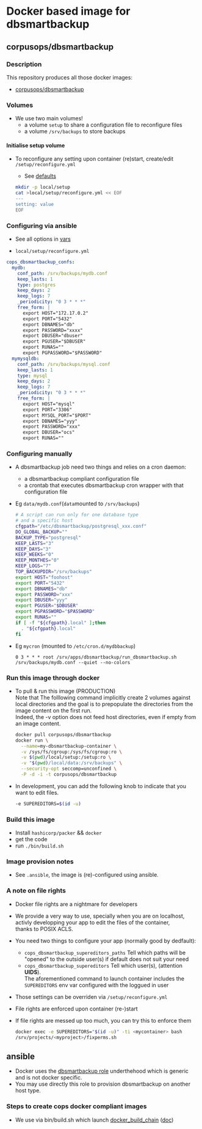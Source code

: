 # Docker based image for dbsmartbackup

## corpusops/dbsmartbackup
### Description

This repository produces all those docker images:
- [corpusops/dbsmartbackup](https://hub.docker.com/r/corpusops/dbsmartbackup/)

### Volumes
- We use two main volumes!
    - a volume ``setup`` to share a configuration file to reconfigure files
    - a volume ``/srv/backups`` to store backups

#### Initialise setup volume
- To reconfigure any setting upon container (re)start, create/edit ``/setup/reconfigure.yml``
    - See [defaults](.ansible/roles/dbsmartbackup/defaults/main.yml)

    ```sh
    mkdir -p local/setup
    cat >local/setup/reconfigure.yml << EOF
    ---
    setting: value
    EOF
    ```

### Configuring via ansible

- See all options in [vars](.ansible/playbooks/roles/dbsmartbackup_vars/defaults/main.yml)

- ``local/setup/reconfigure.yml``

```yaml
cops_dbsmartbackup_confs:
  mydb:
    conf_path: /srv/backups/mydb.conf
    keep_lasts: 1
    type: postgres
    keep_days: 2
    keep_logs: 7
    _periodicity: "0 3 * * *"
    free_form: |
      export HOST="172.17.0.2"
      export PORT="5432"
      export DBNAMES="db"
      export PASSWORD="xxxx"
      export DBUSER="dbuser"
      export PGUSER="$DBUSER"
      export RUNAS=""
      export PGPASSWORD="$PASSWORD"
  mymysqldb:
    conf_path: /srv/backups/mysql.conf
    keep_lasts: 1
    type: mysql
    keep_days: 2
    keep_logs: 7
    _periodicity: "0 3 * * *"
    free_form: |
      export HOST="mysql"
      export PORT="3306"
      export MYSQL_PORT="$PORT"
      export DBNAMES="yyy"
      export PASSWORD="xxx"
      export DBUSER="ocs"
      export RUNAS=""
```

### Configuring manually

- A dbsmartbackup job need two things and relies on a cron daemon:
    - a dbsmartbackup compliant configuration file
    - a crontab that executes dbsmartbackup cron wrapper with that configuration file

- Eg ``data/mydb.conf``(``data``mounted to ``/srv/backups``)
    ```sh
  # A script can run only for one database type
  # and a specific host
  cfgpath="/etc/dbsmartbackup/postgresql_xxx.conf"
  DO_GLOBAL_BACKUP=""
  BACKUP_TYPE="postgresql"
  KEEP_LASTS="3"
  KEEP_DAYS="3"
  KEEP_WEEKS="0"
  KEEP_MONTHES="0"
  KEEP_LOGS="7"
  TOP_BACKUPDIR="/srv/backups"
  export HOST="foohost"
  export PORT="5432"
  export DBNAMES="db"
  export PASSWORD="xxx"
  export DBUSER="yyy"
  export PGUSER="$DBUSER"
  export PGPASSWORD="$PASSWORD"
  export RUNAS=""
  if [ -f "${cfgpath}.local" ];then
      . "${cfgpath}.local"
  fi
    ```

- Eg ``mycron`` (mounted to ``/etc/cron.d/mydbbackup``)
    ```crontab
    0 3 * * * root /srv/apps/dbsmartbackup/run_dbsmartbackup.sh /srv/backups/mydb.conf --quiet --no-colors
    ```

### Run this image through docker
- To pull & run this image (PRODUCTION) <br/>
  Note that The folllowing command implicitly create 2 volumes against local directories and the goal
  is to prepopulate the directories from the image content on the first run.<br/>
  Indeed, the -v option does not feed host directories, even if empty from an image content.

    ```sh
    docker pull corpusops/dbsmartbackup
    docker run \
      --name=my-dbsmartbackup-container \
      -v /sys/fs/cgroup:/sys/fs/cgroup:ro \
      -v $(pwd)/local/setup:/setup:ro \
      -v "$(pwd)/local/data:/srv/backups" \
      --security-opt seccomp=unconfined \
      -P -d -i -t corpusops/dbsmartbackup
    ```

- In development, you can add the following knob to indicate that you want to
  edit files.

    ```sh
    -e SUPEREDITORS=$(id -u)
    ```

### Build this image
- Install ``hashicorp/packer`` && ``docker``
- get the code
- run ``./bin/build.sh``

### Image provision notes
- See ``.ansible``, the image is (re)-configured using ansible.

### A note on file rights
- Docker file rights are a nightmare for developers
- We provide a very way to use, specially when you are on localhost,<br/>
  activly developping  your app to edit the files of the container,<br/>
  thanks to POSIX ACLS.
- You need two things to configure your app (normally good by dedfault):
    - ``cops_dbsmartbackup_supereditors_paths`` Tell which paths will be "opened" to the outside user(s) if default does not suit your need
    - ``cops_dbsmartbackup_supereditors`` Tell which user(s), (attention **UIDS**).<br/>
      The aforementioned command to launch container includes the ``SUPEREDITORS`` env var configured with the loggued in user
- Those settings can be overriden via ``/setup/reconfigure.yml``
- File rights are enforced upon container (re-)start
- If file rights are messed up too much, you can try this to enforce them

    ```sh
    docker exec -e SUPEREDITORS="$(id -u)" -ti <mycontainer> bash
    /srv/projects/<myproject>/fixperms.sh
    ```

## ansible
- Docker uses the [dbsmartbackup role](.ansible/roles/dbsmartbackup) underthehood which
  is generic and is not docker specific.
- You may use directly this role to provision dbsmartbackup on another host type.

### Steps to create cops docker compliant images
- We use via  bin/build.sh which launch [docker_build_chain](https://github.com/corpusops/corpusops.bootstrap/blob/master/hacking/docker_build_chain.py) ([doc](https://github.com/corpusops/corpusops.bootstrap/blob/master/doc/docker_build_chain.md#sumup-steps-to-create-corpusops-docker-compliant-images))


